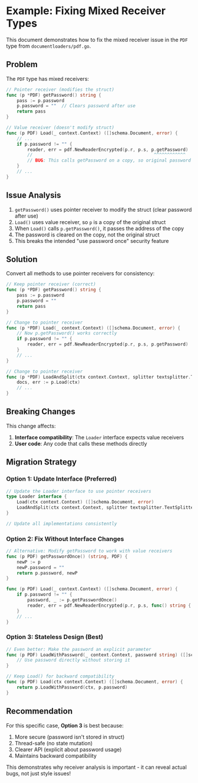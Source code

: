 # Example: Fixing Mixed Receiver Types

This document demonstrates how to fix the mixed receiver issue in the `PDF` type from `documentloaders/pdf.go`.

## Problem

The `PDF` type has mixed receivers:

```go
// Pointer receiver (modifies the struct)
func (p *PDF) getPassword() string {
    pass := p.password
    p.password = ""  // Clears password after use
    return pass
}

// Value receiver (doesn't modify struct)
func (p PDF) Load(_ context.Context) ([]schema.Document, error) {
    // ...
    if p.password != "" {
        reader, err = pdf.NewReaderEncrypted(p.r, p.s, p.getPassword)
        //                                              ^^^^^^^^^^^^
        // BUG: This calls getPassword on a copy, so original password is never cleared!
    }
    // ...
}
```

## Issue Analysis

1. `getPassword()` uses pointer receiver to modify the struct (clear password after use)
2. `Load()` uses value receiver, so `p` is a copy of the original struct
3. When `Load()` calls `p.getPassword()`, it passes the address of the copy
4. The password is cleared on the copy, not the original struct
5. This breaks the intended "use password once" security feature

## Solution

Convert all methods to use pointer receivers for consistency:

```go
// Keep pointer receiver (correct)
func (p *PDF) getPassword() string {
    pass := p.password
    p.password = ""
    return pass
}

// Change to pointer receiver
func (p *PDF) Load(_ context.Context) ([]schema.Document, error) {
    // Now p.getPassword() works correctly
    if p.password != "" {
        reader, err = pdf.NewReaderEncrypted(p.r, p.s, p.getPassword)
    }
    // ...
}

// Change to pointer receiver  
func (p *PDF) LoadAndSplit(ctx context.Context, splitter textsplitter.TextSplitter) ([]schema.Document, error) {
    docs, err := p.Load(ctx)
    // ...
}
```

## Breaking Changes

This change affects:
1. **Interface compatibility**: The `Loader` interface expects value receivers
2. **User code**: Any code that calls these methods directly

## Migration Strategy

### Option 1: Update Interface (Preferred)
```go
// Update the Loader interface to use pointer receivers
type Loader interface {
    Load(ctx context.Context) ([]schema.Document, error)
    LoadAndSplit(ctx context.Context, splitter textsplitter.TextSplitter) ([]schema.Document, error)
}

// Update all implementations consistently
```

### Option 2: Fix Without Interface Changes
```go
// Alternative: Modify getPassword to work with value receivers
func (p PDF) getPasswordOnce() (string, PDF) {
    newP := p
    newP.password = ""
    return p.password, newP
}

func (p PDF) Load(_ context.Context) ([]schema.Document, error) {
    if p.password != "" {
        password, _ := p.getPasswordOnce()
        reader, err = pdf.NewReaderEncrypted(p.r, p.s, func() string { return password })
    }
    // ...
}
```

### Option 3: Stateless Design (Best)
```go
// Even better: Make the password an explicit parameter
func (p PDF) LoadWithPassword(_ context.Context, password string) ([]schema.Document, error) {
    // Use password directly without storing it
}

// Keep Load() for backward compatibility
func (p PDF) Load(ctx context.Context) ([]schema.Document, error) {
    return p.LoadWithPassword(ctx, p.password)
}
```

## Recommendation

For this specific case, **Option 3** is best because:
1. More secure (password isn't stored in struct)
2. Thread-safe (no state mutation)
3. Clearer API (explicit about password usage)
4. Maintains backward compatibility

This demonstrates why receiver analysis is important - it can reveal actual bugs, not just style issues!